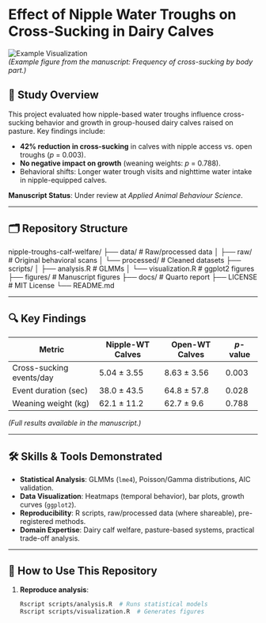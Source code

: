 # Effect of Nipple Water Troughs on Cross-Sucking in Dairy Calves  

![Example Visualization]()  
*(Example figure from the manuscript: Frequency of cross-sucking by body part.)*

## 📜 Study Overview  
This project evaluated how nipple-based water troughs influence cross-sucking behavior and growth in group-housed dairy calves raised on pasture. Key findings include:  
- **42% reduction in cross-sucking** in calves with nipple access vs. open troughs (*p* = 0.003).  
- **No negative impact on growth** (weaning weights: *p* = 0.788).  
- Behavioral shifts: Longer water trough visits and nighttime water intake in nipple-equipped calves.  

**Manuscript Status**: Under review at *Applied Animal Behaviour Science*.  

---

## 🗂️ Repository Structure 
nipple-troughs-calf-welfare/
├── data/                 # Raw/processed data
│   ├── raw/              # Original behavioral scans
│   └── processed/        # Cleaned datasets
├── scripts/
│   ├── analysis.R        # GLMMs
│   └── visualization.R   # ggplot2 figures
├── figures/              # Manuscript figures
├── docs/                 # Quarto report
├── LICENSE               # MIT License
└── README.md


---

## 🔍 Key Findings  
| Metric               | Nipple-WT Calves | Open-WT Calves | *p*-value |  
|-----------------------|------------------|----------------|-----------|  
| Cross-sucking events/day | 5.04 ± 3.55     | 8.63 ± 3.56    | 0.003     |  
| Event duration (sec)  | 38.0 ± 43.5      | 64.8 ± 57.8    | 0.028     |  
| Weaning weight (kg)   | 62.1 ± 11.2      | 62.7 ± 9.6     | 0.788     |  

*(Full results available in the manuscript.)*

---

## 🛠️ Skills & Tools Demonstrated  
- **Statistical Analysis**: GLMMs (`lme4`), Poisson/Gamma distributions, AIC validation.  
- **Data Visualization**: Heatmaps (temporal behavior), bar plots, growth curves (`ggplot2`).  
- **Reproducibility**: R scripts, raw/processed data (where shareable), pre-registered methods.  
- **Domain Expertise**: Dairy calf welfare, pasture-based systems, practical trade-off analysis.  

---

## 🚀 How to Use This Repository  
1. **Reproduce analysis**:  
   ```bash
   Rscript scripts/analysis.R  # Runs statistical models  
   Rscript scripts/visualization.R  # Generates figures
   ```
   
